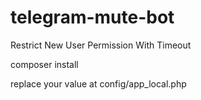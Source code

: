 # telegram-mute-bot
Restrict New User Permission With Timeout

composer install

replace your value at config/app_local.php
